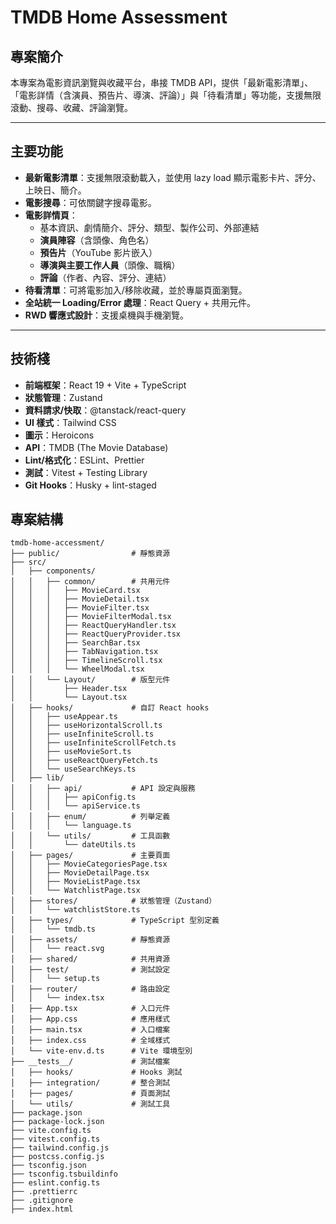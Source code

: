 # TMDB Home Assessment

## 專案簡介

本專案為電影資訊瀏覽與收藏平台，串接 TMDB API，提供「最新電影清單」、「電影詳情（含演員、預告片、導演、評論）」與「待看清單」等功能，支援無限滾動、搜尋、收藏、評論瀏覽。

---

## 主要功能

- **最新電影清單**：支援無限滾動載入，並使用 lazy load 顯示電影卡片、評分、上映日、簡介。
- **電影搜尋**：可依關鍵字搜尋電影。
- **電影詳情頁**：
  - 基本資訊、劇情簡介、評分、類型、製作公司、外部連結
  - **演員陣容**（含頭像、角色名）
  - **預告片**（YouTube 影片嵌入）
  - **導演與主要工作人員**（頭像、職稱）
  - **評論**（作者、內容、評分、連結）
- **待看清單**：可將電影加入/移除收藏，並於專屬頁面瀏覽。
- **全站統一 Loading/Error 處理**：React Query + 共用元件。
- **RWD 響應式設計**：支援桌機與手機瀏覽。

---

## 技術棧

- **前端框架**：React 19 + Vite + TypeScript
- **狀態管理**：Zustand
- **資料請求/快取**：@tanstack/react-query
- **UI 樣式**：Tailwind CSS
- **圖示**：Heroicons
- **API**：TMDB (The Movie Database)
- **Lint/格式化**：ESLint、Prettier
- **測試**：Vitest + Testing Library
- **Git Hooks**：Husky + lint-staged

## 專案結構

```
tmdb-home-accessment/
├── public/                # 靜態資源
├── src/
│   ├── components/
│   │   ├── common/        # 共用元件
│   │   │   ├── MovieCard.tsx
│   │   │   ├── MovieDetail.tsx
│   │   │   ├── MovieFilter.tsx
│   │   │   ├── MovieFilterModal.tsx
│   │   │   ├── ReactQueryHandler.tsx
│   │   │   ├── ReactQueryProvider.tsx
│   │   │   ├── SearchBar.tsx
│   │   │   ├── TabNavigation.tsx
│   │   │   ├── TimelineScroll.tsx
│   │   │   └── WheelModal.tsx
│   │   └── Layout/        # 版型元件
│   │       ├── Header.tsx
│   │       └── Layout.tsx
│   ├── hooks/             # 自訂 React hooks
│   │   ├── useAppear.ts
│   │   ├── useHorizontalScroll.ts
│   │   ├── useInfiniteScroll.ts
│   │   ├── useInfiniteScrollFetch.ts
│   │   ├── useMovieSort.ts
│   │   ├── useReactQueryFetch.ts
│   │   └── useSearchKeys.ts
│   ├── lib/
│   │   ├── api/           # API 設定與服務
│   │   │   ├── apiConfig.ts
│   │   │   └── apiService.ts
│   │   ├── enum/          # 列舉定義
│   │   │   └── language.ts
│   │   └── utils/         # 工具函數
│   │       └── dateUtils.ts
│   ├── pages/             # 主要頁面
│   │   ├── MovieCategoriesPage.tsx
│   │   ├── MovieDetailPage.tsx
│   │   ├── MovieListPage.tsx
│   │   └── WatchlistPage.tsx
│   ├── stores/            # 狀態管理（Zustand）
│   │   └── watchlistStore.ts
│   ├── types/             # TypeScript 型別定義
│   │   └── tmdb.ts
│   ├── assets/            # 靜態資源
│   │   └── react.svg
│   ├── shared/            # 共用資源
│   ├── test/              # 測試設定
│   │   └── setup.ts
│   ├── router/            # 路由設定
│   │   └── index.tsx
│   ├── App.tsx            # 入口元件
│   ├── App.css            # 應用樣式
│   ├── main.tsx           # 入口檔案
│   ├── index.css          # 全域樣式
│   └── vite-env.d.ts      # Vite 環境型別
├── __tests__/             # 測試檔案
│   ├── hooks/             # Hooks 測試
│   ├── integration/       # 整合測試
│   ├── pages/             # 頁面測試
│   └── utils/             # 測試工具
├── package.json
├── package-lock.json
├── vite.config.ts
├── vitest.config.ts
├── tailwind.config.js
├── postcss.config.js
├── tsconfig.json
├── tsconfig.tsbuildinfo
├── eslint.config.ts
├── .prettierrc
├── .gitignore
├── index.html
```